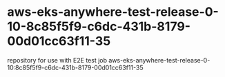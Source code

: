 # aws-eks-anywhere-test-release-0-10-8c85f5f9-c6dc-431b-8179-00d01cc63f11-35
repository for use with E2E test job aws-eks-anywhere-test-release-0-10:8c85f5f9-c6dc-431b-8179-00d01cc63f11-35

